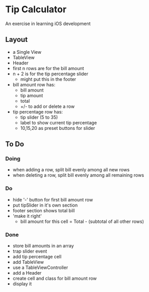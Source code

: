 
# Tip Calculator

An exercise in learning iOS development

## Layout

- a Single View
- TableView
- Header
- first n rows are for the bill amount
- n + 2 is for the tip percentage slider
  - might put this in the footer
- bill amount row has:
  - bill amount
  - tip amount
  - total
  - +/- to add or delete a row
- tip percentage row has:
  - tip slider (5 to 35)
  - label to show current tip percentage
  - 10,15,20 as preset buttons for slider

## To Do

### Doing

- when adding a row, split bill evenly among all new rows
- when deleting a row, split bill evenly among all remaining rows

### Do

- hide '-' button for first bill amount row
- put tipSlider in it's own section
- footer section shows total bill
- 'make it right'
  - bill amount for this cell = Total - (subtotal of all other rows)

### Done

- store bill amounts in an array
- trap slider event
- add tip percentage cell 
- add TableView
- use a TableViewController
- add a Header
- create cell and class for bill amount row
- display it


